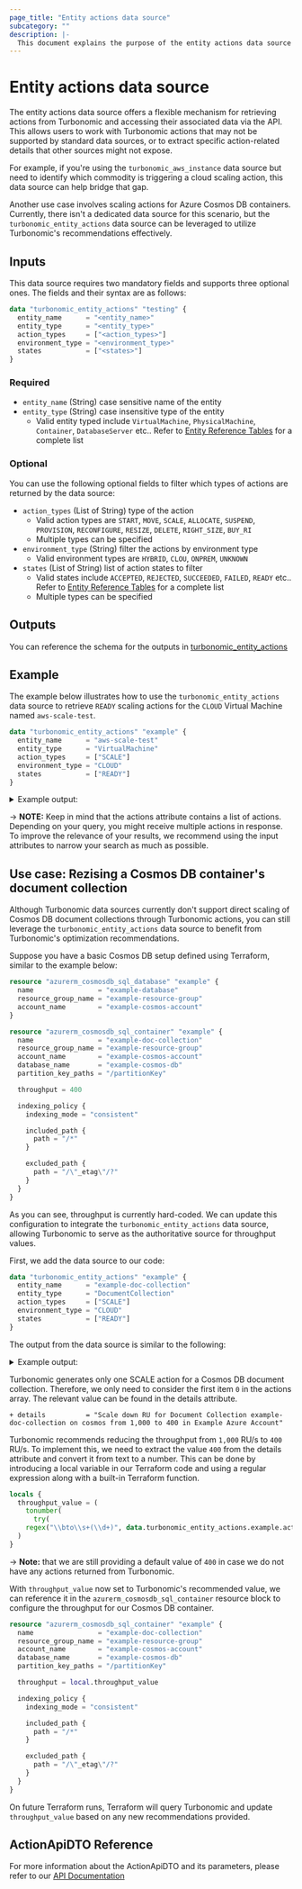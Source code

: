 ```yaml
---
page_title: "Entity actions data source"
subcategory: ""
description: |-
  This document explains the purpose of the entity actions data source and provides guidance on how to use it.
---
```


# Entity actions data source

The entity actions data source offers a flexible mechanism for retrieving actions from Turbonomic and accessing
their associated data via the API. This allows users to work with Turbonomic actions that may not be supported
by standard data sources, or to extract specific action-related details that other sources might not expose.

For example, if you're using the `turbonomic_aws_instance` data source but need to identify which commodity is
triggering a cloud scaling action, this data source can help bridge that gap.

Another use case involves scaling actions for Azure Cosmos DB containers. Currently, there isn't a dedicated
data source for this scenario, but the `turbonomic_entity_actions` data source can be leveraged to utilize
Turbonomic's recommendations effectively.

## Inputs

This data source requires two mandatory fields and supports three optional ones. The fields and their syntax are as follows:

```terraform
data "turbonomic_entity_actions" "testing" {
  entity_name      = "<entity_name>"
  entity_type      = "<entity_type>"
  action_types     = ["<action_types>"]
  environment_type = "<environment_type>"
  states           = ["<states>"]
}
```

### Required

- `entity_name` (String) case sensitive name of the entity
- `entity_type` (String) case insensitive type of the entity
    - Valid entity typed include `VirtualMachine`, `PhysicalMachine`, `Container`, `DatabaseServer` etc..  Refer to [Entity Reference Tables](https://www.ibm.com/docs/en/tarm/8.17.0?topic=reference-tables#appendix_reference__title__4)
    for a complete list

### Optional

You can use the following optional fields to filter which types of actions are returned by the data source:

- `action_types` (List of String) type of the action
    - Valid action types are `START`, `MOVE`, `SCALE`, `ALLOCATE`, `SUSPEND`, `PROVISION`, `RECONFIGURE`, `RESIZE`, `DELETE`, `RIGHT_SIZE`, `BUY_RI`
    - Multiple types can be specified
- `environment_type` (String) filter the actions by environment type
    - Valid environment types are `HYBRID`, `CLOU`, `ONPREM`, `UNKNOWN`
- `states` (List of String) list of action states to filter
    - Valid states include `ACCEPTED`, `REJECTED`, `SUCCEEDED`, `FAILED`, `READY` etc..  Refer to [Entity Reference Tables](https://www.ibm.com/docs/en/tarm/8.17.0?topic=reference-tables#appendix_reference__title__3)
    for a complete list
    - Multiple types can be specified

## Outputs

You can reference the schema for the outputs in [turbonomic_entity_actions](https://registry.terraform.io/providers/IBM/turbonomic/latest/docs/data-sources/entity_actions#schema)

## Example

The example below illustrates how to use the `turbonomic_entity_actions` data source to retrieve `READY` scaling actions for the `CLOUD`
Virtual Machine named `aws-scale-test`.

```terraform
data "turbonomic_entity_actions" "example" {
  entity_name      = "aws-scale-test"
  entity_type      = "VirtualMachine"
  action_types     = ["SCALE"]
  environment_type = "CLOUD"
  states           = ["READY"]
}
```

<details>
<summary>Example output:</summary>

```terraform
Changes to Outputs:
  + testing = {
      + action_types     = [
          + "SCALE",
        ]
      + actions          = [
          + {
              + action_id        = 639062647423794
              + action_impact_id = 639062647423794
              + action_mode      = "MANUAL"
              + action_state     = "READY"
              + action_type      = "SCALE"
              + compound_actions = [
                  + {
                      + action_mode      = "MANUAL"
                      + action_state     = "READY"
                      + action_type      = "SCALE"
                      + current_entity   = {
                          + class_name       = "ComputeTier"
                          + discovered_by    = {
                              + category            = ""
                              + display_name        = "Standard"
                              + is_probe_registered = false
                              + read_only           = false
                              + type                = "AWS Infrastructure"
                              + uuid                = "75878946158192"
                            }
                          + display_name     = "m5.2xlarge"
                          + environment_type = "CLOUD"
                          + state            = "ACTIVE"
                          + uuid             = "75878942128271"
                          + vendor_ids       = {
                              + Standard = "m5.2xlarge"
                            }
                        }
                      + current_value    = "75878942128271"
                      + details          = "Scale Virtual Machine aws-scale-test from m5.2xlarge to r6a.xlarge"
                      + display_name     = "MANUAL"
                      + new_entity       = {
                          + class_name       = "ComputeTier"
                          + discovered_by    = {
                              + category            = ""
                              + display_name        = "Standard"
                              + is_probe_registered = false
                              + read_only           = false
                              + type                = "AWS Infrastructure"
                              + uuid                = "75878946158192"
                            }
                          + display_name     = "r6a.xlarge"
                          + environment_type = "CLOUD"
                          + state            = "ACTIVE"
                          + uuid             = "75878942128303"
                          + vendor_ids       = {
                              + Standard = "r6a.xlarge"
                            }
                        }
                      + new_value        = "75878942128303"
                      + resize_attribute = ""
                      + risk             = {
                          + description        = ""
                          + importance         = 0
                          + reason_commodities = []
                          + severity           = ""
                          + sub_category       = ""
                        }
                      + target           = {
                          + aspects          = null
                          + class_name       = "VirtualMachine"
                          + discovered_by    = {
                              + category            = ""
                              + display_name        = "example.aws.amazon.com"
                              + is_probe_registered = false
                              + read_only           = false
                              + type                = "AWS"
                              + uuid                = "75878939124896"
                            }
                          + display_name     = "aws-scale-test"
                          + environment_type = "CLOUD"
                          + state            = "ACTIVE"
                          + tags             = {
                              + Name          = [
                                  + "aws-scale-test",
                                ]
                            }
                          + uuid             = "76112684294780"
                          + vendor_ids       = {
                              + "example.aws.amazon.com" = "i-0a0a000a00a00a000"
                            }
                        }
                      + value_units      = ""
                    },
                ]
              + create_time      = "2025-08-14T12:21:18Z"
              + current_entity   = {
                  + class_name       = "ComputeTier"
                  + discovered_by    = {
                      + category            = ""
                      + display_name        = "Standard"
                      + is_probe_registered = false
                      + read_only           = false
                      + type                = "AWS Infrastructure"
                      + uuid                = "75878946158192"
                    }
                  + display_name     = "m5.2xlarge"
                  + environment_type = "CLOUD"
                  + state            = "ACTIVE"
                  + uuid             = "75878942128271"
                  + vendor_ids       = {
                      + Standard = "m5.2xlarge"
                    }
                }
              + current_location = {
                  + class_name       = "Region"
                  + discovered_by    = {
                      + category            = "Public Cloud"
                      + display_name        = "Standard"
                      + is_probe_registered = false
                      + read_only           = false
                      + type                = "AWS Infrastructure"
                      + uuid                = "75878946158192"
                    }
                  + display_name     = "aws-EU (Frankfurt)"
                  + environment_type = "CLOUD"
                  + uuid             = "75878942121240"
                  + vendor_ids       = {
                      + Standard = "aws::eu-central-1::DC::eu-central-1"
                    }
                }
              + current_value    = "75878942128271"
              + details          = "Scale Virtual Machine aws-scale-test from m5.2xlarge to r6a.xlarge in 999999999999"
              + display_name     = "MANUAL"
              + importance       = 0
              + market_id        = 777777
              + new_entity       = {
                  + class_name       = "ComputeTier"
                  + discovered_by    = {
                      + category            = ""
                      + display_name        = "Standard"
                      + is_probe_registered = false
                      + read_only           = false
                      + type                = "AWS Infrastructure"
                      + uuid                = "75878946158192"
                    }
                  + display_name     = "r6a.xlarge"
                  + environment_type = "CLOUD"
                  + state            = "ACTIVE"
                  + uuid             = "75878942128303"
                  + vendor_ids       = {
                      + Standard = "r6a.xlarge"
                    }
                }
              + new_location     = {
                  + class_name       = "Region"
                  + discovered_by    = {
                      + category            = "Public Cloud"
                      + display_name        = "Standard"
                      + is_probe_registered = false
                      + read_only           = false
                      + type                = "AWS Infrastructure"
                      + uuid                = "75878946158192"
                    }
                  + display_name     = "aws-EU (Frankfurt)"
                  + environment_type = "CLOUD"
                  + uuid             = "75878942121240"
                  + vendor_ids       = {
                      + Standard = "aws::eu-central-1::DC::eu-central-1"
                    }
                }
              + new_value        = "75878942128303"
              + resize_attribute = ""
              + risk             = {
                  + description        = "Underutilized VCPU, Net Throughput"
                  + importance         = 0
                  + reason_commodities = [
                      + "NetThroughput",
                      + "VCPU",
                    ]
                  + severity           = "MINOR"
                  + sub_category       = "Efficiency Improvement"
                }
              + source           = "MARKET"
              + stats            = [
                  + {
                      + filters = [
                          + {
                              + display_name = ""
                              + type         = "savingsType"
                              + value        = "savings"
                            },
                        ]
                      + name    = "costPrice"
                      + units   = "$/h"
                      + value   = 0.1859517
                    },
                ]
              + target           = {
                  + aspects          = jsonencode(
                        {
                          + cloudAspect = {
                              + businessAccount = {
                                  + className   = "BusinessAccount"
                                  + displayName = "999999999999"
                                  + uuid        = "75878942104373"
                                }
                              + resourceId      = "arn:aws:ec2:eu-central-1:999999999999:instance/i-0a0a000a00a00a000"
                              + type            = "CloudAspectApiDTO"
                            }
                        }
                    )
                  + class_name       = "VirtualMachine"
                  + discovered_by    = {
                      + category            = ""
                      + display_name        = "example.aws.amazon.com"
                      + is_probe_registered = false
                      + read_only           = false
                      + type                = "AWS"
                      + uuid                = "75878939124896"
                    }
                  + display_name     = "aws-scale-test"
                  + environment_type = "CLOUD"
                  + state            = "ACTIVE"
                  + tags             = {
                      + Name          = [
                          + "aws-scale-test",
                        ]
                    }
                  + uuid             = "76112684294780"
                  + vendor_ids       = {
                      + "example.aws.amazon.com" = "i-0a0a000a00a00a000"
                    }
                }
              + template         = {
                  + class_name   = "ComputeTier"
                  + discovered   = false
                  + display_name = "r6a.xlarge"
                  + enable_match = false
                  + uuid         = "75878942128303"
                }
              + uuid             = "639062647423794"
              + value_units      = ""
            },
        ]
      + entity_name      = "aws-scale-test"
      + entity_type      = "VirtualMachine"
      + entity_uuid      = "76112684294780"
      + environment_type = "CLOUD"
      + states           = [
          + "READY",
        ]
    }
```

</details>


-> **NOTE:** Keep in mind that the actions attribute contains a list of actions. Depending on your query, you might receive multiple
actions in response. To improve the relevance of your results, we recommend using the input attributes to narrow your
search as much as possible.

## Use case: Rezising a Cosmos DB container's document collection

Although Turbonomic data sources currently don't support direct scaling of Cosmos DB document collections through
Turbonomic actions, you can still leverage the `turbonomic_entity_actions` data source to benefit from Turbonomic's
optimization recommendations.

Suppose you have a basic Cosmos DB setup defined using Terraform, similar to the example below:

```terraform
resource "azurerm_cosmosdb_sql_database" "example" {
  name                = "example-database"
  resource_group_name = "example-resource-group"
  account_name        = "example-cosmos-account"
}

resource "azurerm_cosmosdb_sql_container" "example" {
  name                = "example-doc-collection"
  resource_group_name = "example-resource-group"
  account_name        = "example-cosmos-account"
  database_name       = "example-cosmos-db"
  partition_key_paths = "/partitionKey"

  throughput = 400

  indexing_policy {
    indexing_mode = "consistent"

    included_path {
      path = "/*"
    }

    excluded_path {
      path = "/\"_etag\"/?"
    }
  }
}
```

As you can see, throughput is currently hard-coded. We can update this configuration to integrate the
`turbonomic_entity_actions` data source, allowing Turbonomic to serve as the authoritative source for throughput values.

First, we add the data source to our code:

```terraform
data "turbonomic_entity_actions" "example" {
  entity_name      = "example-doc-collection"
  entity_type      = "DocumentCollection"
  action_types     = ["SCALE"]
  environment_type = "CLOUD"
  states           = ["READY"]
}
```

The output from the data source is similar to the following:

<details>
<summary>Example output:</summary>

```terraform
Changes to Outputs:
  + testing = {
      + action_types     = [
          + "SCALE",
        ]
      + actions          = [
          + {
              + action_id        = 638828907944856
              + action_impact_id = 638828907944856
              + action_mode      = "MANUAL"
              + action_state     = "READY"
              + action_type      = "SCALE"
              + compound_actions = []
              + create_time      = "2025-08-18T08:01:53Z"
              + current_entity   = {
                  + class_name       = "DatabaseTier"
                  + discovered_by    = {
                      + category            = ""
                      + display_name        = "Example Azure Subscription"
                      + is_probe_registered = false
                      + read_only           = false
                      + type                = "Azure Subscription"
                      + uuid                = "75878940124304"
                    }
                  + display_name     = "cosmos"
                  + environment_type = "CLOUD"
                  + state            = "ACTIVE"
                  + uuid             = "75878941065234"
                  + vendor_ids       = {
                      + "Example Azure Subscription" = "azure::DBPROFILE::cosmos"
                    }
                }
              + current_location = {
                  + class_name       = ""
                  + discovered_by    = {
                      + category            = ""
                      + display_name        = ""
                      + is_probe_registered = false
                      + read_only           = false
                      + type                = ""
                      + uuid                = ""
                    }
                  + display_name     = ""
                  + environment_type = ""
                  + uuid             = ""
                  + vendor_ids       = null
                }
              + current_value    = "75878941065234"
              + details          = "Scale down RU for Document Collection example-doc-collection on cosmos from 1,000 to 400 in Example Azure Account"
              + display_name     = "MANUAL"
              + importance       = 0
              + market_id        = 777777
              + new_entity       = {
                  + class_name       = "DatabaseTier"
                  + discovered_by    = {
                      + category            = ""
                      + display_name        = "Example Azure Subscription"
                      + is_probe_registered = false
                      + read_only           = false
                      + type                = "Azure Subscription"
                      + uuid                = "75878940124304"
                    }
                  + display_name     = "cosmos"
                  + environment_type = "CLOUD"
                  + state            = "ACTIVE"
                  + uuid             = "75878941065234"
                  + vendor_ids       = {
                      + "Example Azure Subscription" = "azure::DBPROFILE::cosmos"
                    }
                }
              + new_location     = {
                  + class_name       = ""
                  + discovered_by    = {
                      + category            = ""
                      + display_name        = ""
                      + is_probe_registered = false
                      + read_only           = false
                      + type                = ""
                      + uuid                = ""
                    }
                  + display_name     = ""
                  + environment_type = ""
                  + uuid             = ""
                  + vendor_ids       = null
                }
              + new_value        = "75878941065234"
              + resize_attribute = ""
              + risk             = {
                  + description        = "Underutilized RU"
                  + importance         = 0
                  + reason_commodities = [
                      + "RU",
                    ]
                  + severity           = "MINOR"
                  + sub_category       = "Efficiency Improvement"
                }
              + source           = "MARKET"
              + stats            = [
                  + {
                      + filters = [
                          + {
                              + display_name = ""
                              + type         = "savingsType"
                              + value        = "savings"
                            },
                        ]
                      + name    = "costPrice"
                      + units   = "$/h"
                      + value   = 0.06
                    },
                ]
              + target           = {
                  + aspects          = jsonencode(
                        {
                          + cloudAspect = {
                              + businessAccount = {
                                  + className   = "BusinessAccount"
                                  + displayName = "Example Azure Account"
                                  + uuid        = "75878941495325"
                                }
                              + resourceGroup   = {
                                  + className   = "ResourceGroup"
                                  + displayName = "example-resource-group"
                                  + uuid        = "287223045491413"
                                }
                              + resourceId      = "/subscriptions/a000a0aa-0aaa-00aa-0000-aa000000a000/resourceGroups/example-resource-group/providers/Microsoft.DocumentDB/databaseAccounts/example-cosmos-account/sqlDatabases/example-cosmos-db/containers/example-doc-collection"
                              + type            = "CloudAspectApiDTO"
                            }
                        }
                    )
                  + class_name       = "DocumentCollection"
                  + discovered_by    = {
                      + category            = ""
                      + display_name        = "Example Azure Account"
                      + is_probe_registered = false
                      + read_only           = false
                      + type                = "Azure Subscription"
                      + uuid                = "75878940124306"
                    }
                  + display_name     = "example-doc-collection"
                  + environment_type = "CLOUD"
                  + state            = "ACTIVE"
                  + tags             = {
                      + defaultExperience = [
                          + "Core (SQL)",
                        ]
                      + key               = [
                          + "test",
                        ]
                    }
                  + uuid             = "75878942858920"
                  + vendor_ids       = {
                      + "Example Azure Account" = "azure::DOCUMENT_COLLECTION::AAA00A00-A000-00A0-AA00-0000A00A0A0A"
                    }
                }
              + template         = {
                  + class_name   = "DatabaseTier"
                  + discovered   = false
                  + display_name = "cosmos"
                  + enable_match = false
                  + uuid         = "75878941065234"
                }
              + uuid             = "638828907944856"
              + value_units      = ""
            },
        ]
      + entity_name      = "example-doc-collection"
      + entity_type      = "DocumentCollection"
      + entity_uuid      = "75878942858920"
      + environment_type = "CLOUD"
      + states           = [
          + "READY",
        ]
    }
```

</details>

Turbonomic generates only one SCALE action for a Cosmos DB document collection. Therefore, we only need to consider the
first item `0` in the actions array. The relevant value can be found in the details attribute.

 ```
+ details          = "Scale down RU for Document Collection example-doc-collection on cosmos from 1,000 to 400 in Example Azure Account"
 ```

Turbonomic recommends reducing the throughput from `1,000` RU/s to `400` RU/s. To implement this, we need to extract the
value `400` from the details attribute and convert it from text to a number. This can be done by introducing a local variable
in our Terraform code and using a regular expression along with a built-in Terraform function.

```terraform
locals {
  throughput_value = (
    tonumber(
      try(
    regex("\\bto\\s+(\\d+)", data.turbonomic_entity_actions.example.actions.0.details)[0], 400))
  )
}
```

-> **Note:** that we are still providing a default value of `400` in case we do not have any actions returned from Turbonomic.

With `throughput_value` now set to Turbonomic's recommended value, we can reference it in the `azurerm_cosmosdb_sql_container`
resource block to configure the throughput for our Cosmos DB container.

```terraform
resource "azurerm_cosmosdb_sql_container" "example" {
  name                = "example-doc-collection"
  resource_group_name = "example-resource-group"
  account_name        = "example-cosmos-account"
  database_name       = "example-cosmos-db"
  partition_key_paths = "/partitionKey"

  throughput = local.throughput_value

  indexing_policy {
    indexing_mode = "consistent"

    included_path {
      path = "/*"
    }

    excluded_path {
      path = "/\"_etag\"/?"
    }
  }
}
```

On future Terraform runs, Terraform will query Turbonomic and update `throughput_value` based on any new recommendations provided.


## ActionApiDTO Reference

For more information about the ActionApiDTO and its parameters, please refer to our [API Documentation](https://www.ibm.com/docs/en/tarm/8.17.0?topic=index-actionapidto)
